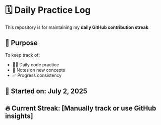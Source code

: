 # 🗓️ Daily Practice Log

This repository is for maintaining my **daily GitHub contribution streak**.

## 📌 Purpose
To keep track of:
- 👨‍💻 Daily code practice
- 🧠 Notes on new concepts
- ✅ Progress consistency

## 📅 Started on: July 2, 2025


## 🔥 Current Streak: [Manually track or use GitHub insights]

